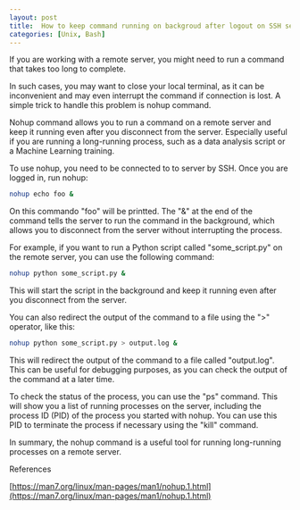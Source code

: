 ```yaml
---
layout: post
title:  How to keep command running on backgroud after logout on SSH server
categories: [Unix, Bash]
---
```


If you are working with a remote server, you might need to run a command that takes too long to complete.

In such cases, you may want to close your local terminal, as it can be inconvenient and may even interrupt the command if connection is lost. 
A simple trick to handle this problem is nohup command.

Nohup command allows you to run a command on a remote server and keep it running even after you disconnect from the server.
Especially useful if you are running a long-running process, such as a data analysis script or a Machine Learning training.

To use nohup, you need to be connected to to server by SSH. Once you are logged in, run nohup:

```bash
nohup echo foo &
```

On this commando "foo" will be printted. The "&" at the end of the command tells the server to run the command in the background, which allows you to disconnect from the server without interrupting the process.

For example, if you want to run a Python script called "some_script.py" on the remote server, you can use the following command:

```bash
nohup python some_script.py &
```

This will start the script in the background and keep it running even after you disconnect from the server.

You can also redirect the output of the command to a file using the ">" operator, like this:

```bash
nohup python some_script.py > output.log &
```

This will redirect the output of the command to a file called "output.log". This can be useful for debugging purposes, as you can check the output of the command at a later time.

To check the status of the process, you can use the "ps" command. This will show you a list of running processes on the server, including the process ID (PID) of the process you started with nohup. You can use this PID to terminate the process if necessary using the "kill" command.

In summary, the nohup command is a useful tool for running long-running processes on a remote server.

References

[https://man7.org/linux/man-pages/man1/nohup.1.html](https://man7.org/linux/man-pages/man1/nohup.1.html)

